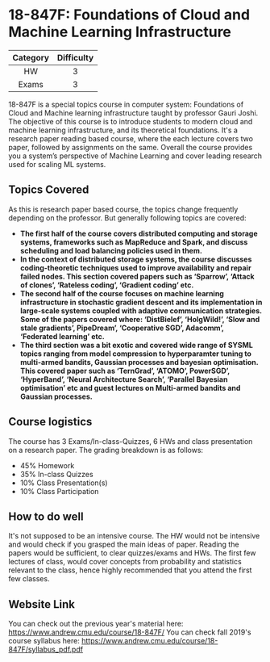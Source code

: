 # 18-847F: Foundations of Cloud and Machine Learning Infrastructure

| Category | Difficulty |
|:-:       | :-:        |
| HW       | 3          |
| Exams    | 3          |

18-847F is a special topics course in computer system: Foundations of Cloud and Machine learning infrastructure taught by professor Gauri Joshi. The objective of this course is to introduce students to modern cloud and machine learning infrastructure, and its theoretical foundations. It's a research paper reading based course, where the each lecture covers two paper, followed by assignments on the same. Overall the course provides you a system’s perspective of Machine Learning and cover leading research used for scaling ML systems.

## Topics Covered

As this is research paper based course, the topics change frequently depending on the professor. But generally following topics are covered:

- **The first half of the course covers distributed computing and storage systems, frameworks such as MapReduce and Spark, and discuss scheduling and load balancing policies used in them.**
- **In the context of distributed storage systems, the course discusses coding-theoretic techniques used to improve availability and repair failed nodes. This section covered papers such as ‘Sparrow’, ‘Attack of clones’, ‘Rateless coding’, ‘Gradient coding’ etc.**
- **The second half of the course focuses on machine learning infrastructure in stochastic gradient descent and its implementation in large-scale systems coupled with adaptive communication strategies. Some of the papers covered where: ‘DistBielef’, ‘HolgWild!’, ‘Slow and stale gradients’, PipeDream’, ‘Cooperative SGD’, Adacomm’, ‘Federated learning’ etc.**
- **The third section was a bit exotic and covered wide range of SYSML topics ranging from model compression to hyperparamter tuning to multi-armed bandits, Gaussian processes and bayesian optimisation. This covered paper such as ‘TernGrad’, ‘ATOMO’, PowerSGD’, ‘HyperBand’, ‘Neural Architecture Search’, ‘Parallel Bayesian optimisation’ etc and guest lectures on Multi-armed bandits and Gaussian processes.**

## Course logistics

The course has 3 Exams/In-class-Quizzes, 6 HWs and class presentation on a research paper.
The grading breakdown is as follows:

- 45% Homework
- 35% In-class Quizzes
- 10% Class Presentation(s)
- 10% Class Participation

## How to do well

It's not supposed to be an intensive course. The HW would not be intensive and would check if you grasped the main ideas of paper. Reading the papers would be sufficient, to clear quizzes/exams and HWs. The first few lectures of class, would cover concepts from probability and statistics relevant to the class, hence highly recommended that you attend the first few classes.

## Website Link

You can check out the previous year's material here: <https://www.andrew.cmu.edu/course/18-847F/>
You can check fall 2019's course syllabus here: <https://www.andrew.cmu.edu/course/18-847F/syllabus_pdf.pdf>
